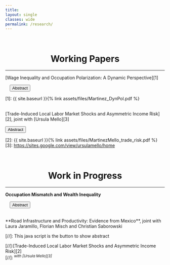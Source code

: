 ```yaml
---
title: 
layout: single
classes: wide
permalink: /research/
---
```

<br/> 


# <center> Working Papers </center>
- - -

[Wage Inequality and Occupation Polarization: A Dynamic Perspective][1]

&emsp;<button onclick="visib('polariz')" class="btn btn--inverse btn--small"> Abstract </button>

<div id="polariz" style="display: none; text-align: justify; line-height: 1.2" ><small>
In this paper, I argue that job polarization, the disappearing of middle wage occupations, can have long lasting effects in the U.S. wage structure. I suggest that, by changing the cross-cohort occupational structure, polarization can impact returns to experience and future wages. Firstly, I document that polarization has different impact across workers of different ages and education. Young workers disproportionally moved to low and high wage occupations in comparison to old workers, with significant differences between educational groups. Secondly, I document substantial heterogeneity in the level and growth of the returns to experience by occupation. Using an overlapping generations model with endogenous education and occupational choice, I show that if there exist complementarities between young and old labor, job polarization can affect the returns to experience. Quantitatively, I use the model to estimate the effect of technological and  demographic changes in the U.S. wage structure accounting for the transition dynamics. During the transition, because of cohort imbalances and occupation switching costs, inequality is higher: college premium can be almost 10% higher than in the steady state and the relative wage of the median with respect to the top occupation is 12% worse. This culminates in a clear policy recommendation: the decrease of occupation switching costs, accelerating the transition and increasing wages of vulnerable groups.
</small></div>


[1]: {{ site.baseurl }}{% link assets/files/Martinez_DynPol.pdf %}

<br/> 
[Trade-Induced Local Labor Market Shocks and Asymmetric Income Risk][2], joint with [Ursula Mello][3] 
 
<button onclick="visib('trade_risk')" class="btn btn--inverse btn--small"> Abstract </button>

<div id="trade_risk" style="display: none; text-align: justify; line-height: 1.2" ><small>
This paper investigates empirically the relationship between international trade and inequality in Brazil. In particular, we inspect how exogenous supply and demand shocks affect labor income risk in different regions between 2000 and 2012. Using a longitudinal administrative data set, we find considerable regional heterogeneity in the second and higher moments of the individual income growth distribution. Then, exploiting initial regional sectorial composition, we evaluate the impact of the increase in the Brazil-China trade flows on the dispersion, asymmetry and tails of these distributions. Results indicate that Chinese imports increase the dispersion of income risk. This effect is asymmetrical, since part of the effect comes from the growth of permanent negative shocks relatively to positive ones. The welfare losses of such an increase in risk can be substantial. Through the lens of an incomplete market model, an unborn individual would be willing to forgo up to 7.62% of his consumption to not be part of this riskier labor market. 
</small></div>



[2]: {{ site.baseurl }}{% link assets/files/MartinezMello_trade_risk.pdf %}
[3]: https://sites.google.com/view/ursulamello/home


<br/> 

# <center> Work in Progress </center>
- - -

**Occupation Mismatch and Wealth Inequality**

&emsp;<button onclick="visib('occ_mism')" class="btn btn--inverse btn--small"> Abstract </button>

<div id="occ_mism" style="display: none; text-align: justify; line-height: 1.2" ><small>
In this paper, I study the relationship between occupational mismatch and wealth inequality. Using the NLSY79 combined with occupational requirements from the ONET, I show that (i) there is a negative correlation between wealth and under match but no correlation for over match; (ii) this correlation is stronger for young individuals and (iii) under matched individuals have lower future earnings. I show that this is consistent with a life-cycle model with search and on-the-job human capital accumulation. Wealth-poor workers have shorter unemployment spells and accept jobs in mismatched occupations. Nevertheless, they have lower wage growth and lower lifetime income than their wealth-rich counterparts. This implies a trade-off between consumption insurance and higher future wage. Then, I discuss the implications of an increase in age-dependent unemployment benefits.
</small></div>


<br/> 
**Road Infrastructure and Productivity: Evidence from Mexico**, joint with Laura Jaramillo, Florian Misch and Christian Saborowski







[//]: This java script is the button to show abstract
<script>
 function visib(id) {
  var x = document.getElementById(id);
  if (x.style.display === "block") {
    x.style.display = "none";
  } else {
    x.style.display = "block";
  }
}
</script>

[//]:[Trade-Induced Local Labor Market Shocks and Asymmetric Income Risk][2]<br/> 
[//]:<sup> *with [Ursula Mello][3]* <sup>    